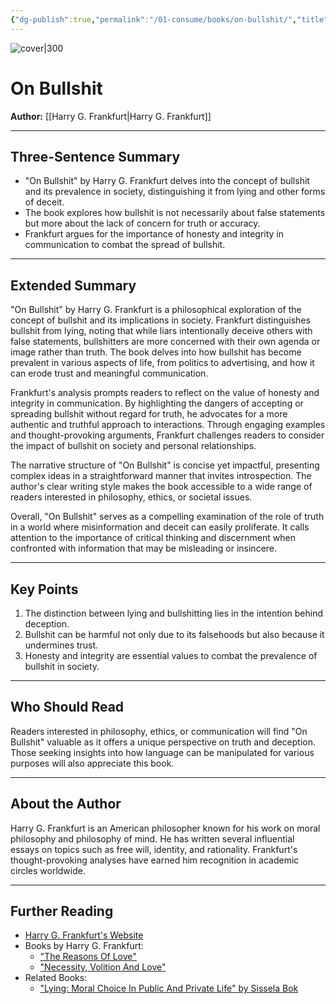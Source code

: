 ```yaml
---
{"dg-publish":true,"permalink":"/01-consume/books/on-bullshit/","title":"On Bullshit","tags":["philosophy","truth","deception"]}
---
```



![cover|300](https://m.media-amazon.com/images/I/41fnjGmUNcL._SL1500_.jpg)

# On Bullshit
**Author:** [[Harry G. Frankfurt\|Harry G. Frankfurt]]

---

## Three-Sentence Summary
- "On Bullshit" by Harry G. Frankfurt delves into the concept of bullshit and its prevalence in society, distinguishing it from lying and other forms of deceit.
- The book explores how bullshit is not necessarily about false statements but more about the lack of concern for truth or accuracy.
- Frankfurt argues for the importance of honesty and integrity in communication to combat the spread of bullshit.

---

## Extended Summary
"On Bullshit" by Harry G. Frankfurt is a philosophical exploration of the concept of bullshit and its implications in society. Frankfurt distinguishes bullshit from lying, noting that while liars intentionally deceive others with false statements, bullshitters are more concerned with their own agenda or image rather than truth. The book delves into how bullshit has become prevalent in various aspects of life, from politics to advertising, and how it can erode trust and meaningful communication.

Frankfurt's analysis prompts readers to reflect on the value of honesty and integrity in communication. By highlighting the dangers of accepting or spreading bullshit without regard for truth, he advocates for a more authentic and truthful approach to interactions. Through engaging examples and thought-provoking arguments, Frankfurt challenges readers to consider the impact of bullshit on society and personal relationships.

The narrative structure of "On Bullshit" is concise yet impactful, presenting complex ideas in a straightforward manner that invites introspection. The author's clear writing style makes the book accessible to a wide range of readers interested in philosophy, ethics, or societal issues.

Overall, "On Bullshit" serves as a compelling examination of the role of truth in a world where misinformation and deceit can easily proliferate. It calls attention to the importance of critical thinking and discernment when confronted with information that may be misleading or insincere.

---

## Key Points
1. The distinction between lying and bullshitting lies in the intention behind deception.
2. Bullshit can be harmful not only due to its falsehoods but also because it undermines trust.
3. Honesty and integrity are essential values to combat the prevalence of bullshit in society.

---

## Who Should Read
Readers interested in philosophy, ethics, or communication will find "On Bullshit" valuable as it offers a unique perspective on truth and deception. Those seeking insights into how language can be manipulated for various purposes will also appreciate this book.

---

## About the Author
Harry G. Frankfurt is an American philosopher known for his work on moral philosophy and philosophy of mind. He has written several influential essays on topics such as free will, identity, and rationality. Frankfurt's thought-provoking analyses have earned him recognition in academic circles worldwide.

---

## Further Reading
- [Harry G. Frankfurt's Website](https://philosophy.princeton.edu/people/harry-g-frankfurt)
- Books by Harry G. Frankfurt:
  - ["The Reasons Of Love"](https://www.goodreads.com/book/show/105206.The_Reasons_of_Love)
  - ["Necessity, Volition And Love"](https://www.goodreads.com/book/show/104834.Necessity_Volition_and_Love)
- Related Books:
  - ["Lying: Moral Choice In Public And Private Life" by Sissela Bok](https://www.goodreads.com/book/show/332772.Lying)